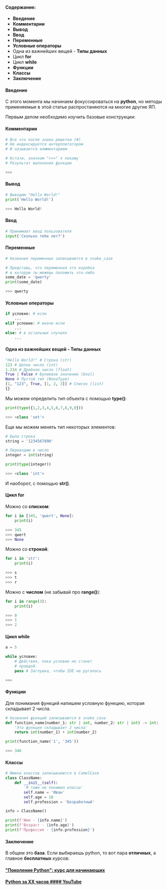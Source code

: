 #### Содержание:

- **Введение**
- **Комментарии**
- **Вывод**
- **Ввод**
- **Переменные**
- **Условные операторы**
- Одна из важнейших вещей - **Типы данных**
- Цикл **for**
- Цикл **while**
- **Функции**
- **Классы**
- **Заключение**

#### Введение

С этого момента мы начинаем фокуссироваться на **python**, но методы применяемые в этой статье распростаняются на многие другие ЯП.

Первым делом необходимо изучить базовые конструкции:

#### **Комментарии**

``` python
# Все что после знака решетки (#)
# Не индексируется интерплитатором
# И называется комментарием

# Кстати, значком ">>>" я покажу
# Результат выпонения функции

>>> 
```

#### **Вывод**

``` python
# Выводим "Hello World!"
print('Hello World!')

>>> Hello World!
```

#### **Ввод**

``` python
# Принимает ввод пользователя
input('Сколько тебе лет?')
```

#### **Переменные**

``` python
# Названия переменных записываются в snake_case

# Представь, что переменная это коробка
# в которую ты можешь положить что-либо
some_date = 'qwerty'
print(some_date)

>>> qwerty
```

#### **Условные операторы**

``` python
if условие: # если 
    ...
elif условие: # иначе если
    ...
else: # в остальных случаях
    ...
```

#### Одна из важнейших вещей - **Типы данных**

``` python
"Hello World!" # Строка (str)
123 # Целое число (int)
1.234 # Дробное число (float)
True | False # Булиевое значение (bool)
None # Пустой тип (NoneType)
[1, "123", True, [1, 2, 3]] # Список (list) 
{}
```

Мы можем определить тип объекта с помощью **type()**:

``` python
print(type({1,2,3,4,5,6,7,8,9,0}))

>>> <class 'set'>
```

Еще мы можем менять тип некоторых элементов:

``` python
# Была строка
string = '1234567890'

# Переводим в число
integer = int(string)

print(type(integer))

>>> <class 'int'>
```

И наоборот, с помощью **str()**.


#### Цикл **for**

Можно со **списком**:

``` python
for i in [345, 'qwert', None]:
    print(i)

>>> 345
>>> qwert
>>> None
```

Можно со **строкой**:

``` python
for i in 'str':
    print(i)

>>> s
>>> t
>>> r
```

Можно с **числом** (не забывай про **range()**):

``` python
for i in range(3):
    print(i)

>>> 0
>>> 1
>>> 2
```

#### Цикл **while**

``` python
a = 5

while условие:
    # Действия, пока условие не станет
    # правдой.
    pass # Заглушка, чтобы IDE не ругалась

>>> 
```

#### **Функции**

Для понимания функций напишем условную функцию, которая складывает 2 числа.

``` python
# Названия функций записываются в snake_case
def function_name(number_1: str | int, number_2: str | int) -> int:
    'Эта функция складывает 2 числа'
    return int(number_1) + int(number_2)

print(function_name('1', '345'))

>>> 346
```

#### **Классы**

``` python
# Имена классов записываеются в CamelCase
class ClassName:
    def __init__(self):
        'Я тоже не понимал классы'
        self.name = 'Иван'
        self.age = 16
        self.profession = 'Безработный'

info = ClassName()

print(f'Имя - {info.name}')
print(f'Возраст - {info.age}')
print(f'Профессия - {info.profession}')
```

#### **Заключение**

В общем это **база**. Если выбираешь python, то вот пара **отличных**, а главное **бесплатных** курсов:

#### ["Поколение Python": курс для начинающих](https://stepik.org/course/58852/promo)

#### [Python за XX часов #### YouTube](https://m.youtube.com/watch?v=cfJrtx-k96U)